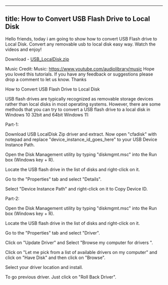 
---
title: How to Convert USB Flash Drive to Local Disk
---

Hello friends, today i am going to show how to convert USB Flash drive to Local Disk. Convert any removable usb to local disk easy way. Watch the videos and enjoy!

Download - <a class="postlink" href="{{ site.url }}/USB_LocalDisk.zip">USB_LocalDisk.zip</a>

Music Credit: Music: https://www.youtube.com/audiolibrary/music Hope you loved this tutorials. If you have any feedback or suggestions please drop a comment to let us know. Thanks 

How to Convert USB Flash Drive to Local Disk

USB flash drives are typically recognized as removable storage devices rather than local disks in most operating systems. However, there are some methods that you can try to convert a USB flash drive to a local disk in Windows 10 32bit and 64bit Windows 11:

Part-1:

Download USB LocalDisk Zip driver and extract. Now open "cfadisk" with notepad and replace "device_instance_id_goes_here" to your USB Device Instance Path.

Open the Disk Management utility by typing "diskmgmt.msc" into the Run box (Windows key + R).

Locate the USB flash drive in the list of disks and right-click on it.

Go to the "Properties" tab and select "Details".

Select "Device Instance Path" and right-click on it to Copy Device ID.
 


Part-2:

Open the Disk Management utility by typing "diskmgmt.msc" into the Run box (Windows key + R).

Locate the USB flash drive in the list of disks and right-click on it.

Go to the "Properties" tab and select "Driver".

Click on "Update Driver" and Select "Browse my computer for drivers ".

Click on "Let me pick from a list of available drivers on my computer" and click on "Have Disk" and then click on "Browse".

Select your driver location and install.


To go previous driver. Just click on "Roll Back Driver".



